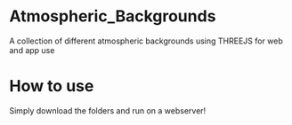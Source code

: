 # Atmospheric_Backgrounds
A collection of different atmospheric backgrounds using THREEJS for web and app use 

# How to use
Simply download the folders and run on a webserver!
